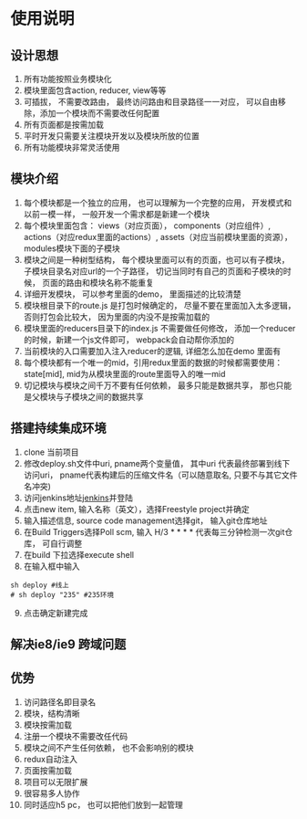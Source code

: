 # 使用说明
## 设计思想
1. 所有功能按照业务模块化
2. 模块里面包含action, reducer, view等等
3. 可插拔， 不需要改路由， 最终访问路由和目录路径一一对应， 可以自由移除，添加一个模块而不需要改任何配置
4. 所有页面都是按需加载
5. 平时开发只需要关注模块开发以及模块所放的位置
6. 所有功能模块非常灵活使用


## 模块介绍
1. 每个模块都是一个独立的应用， 也可以理解为一个完整的应用， 开发模式和以前一模一样， 一般开发一个需求都是新建一个模块
2. 每个模块里面包含： views（对应页面）， components（对应组件）, actions（对应redux里面的actions）, assets（对应当前模块里面的资源）， modules模块下面的子模块
3. 模块之间是一种树型结构， 每个模块里面可以有的页面，也可以有子模块， 子模块目录名对应url的一个子路径， 切记当同时有自己的页面和子模块的时候， 页面的路由和模块名称不能重复
4. 详细开发模块， 可以参考里面的demo， 里面描述的比较清楚
5. 模块根目录下的route.js 是打包时候确定的， 尽量不要在里面加入太多逻辑， 否则打包会比较大， 因为里面的内没不是按需加载的
6. 模块里面的reducers目录下的index.js 不需要做任何修改， 添加一个reducer的时候，新建一个js文件即可， webpack会自动帮你添加的
7. 当前模块的入口需要加入注入reducer的逻辑, 详细怎么加在demo 里面有
8. 每个模块都有一个唯一的mid，引用redux里面的数据的时候都需要使用：state[mid], mid为从模块里面的route里面导入的唯一mid
9. 切记模块与模块之间千万不要有任何依赖， 最多只能是数据共享， 那也只能是父模块与子模块之间的数据共享


## 搭建持续集成环境
1. clone 当前项目
2. 修改deploy.sh文件中uri, pname两个变量值， 其中uri 代表最终部署到线下访问uri， pname代表构建后的压缩文件名（可以随意取名, 只要不与其它文件名冲突)
3. 访问jenkins地址[jenkins](http://ci.mistong.com)并登陆
4. 点击new item, 输入名称（英文），选择Freestyle project并确定
5. 输入描述信息, source code management选择git， 输入git仓库地址
6. 在Build Triggers选择Poll scm, 输入 H/3 * * * *  代表每三分钟检测一次git仓库， 可自行调整
7. 在build 下拉选择execute shell
8. 在输入框中输入
~~~
sh deploy #线上
# sh deploy "235" #235环境
~~~
9. 点击确定新建完成

## 解决ie8/ie9 跨域问题


## 优势
1. 访问路径名即目录名
2. 模块，结构清晰
3. 模块按需加载
4. 注册一个模块不需要改任代码
5. 模块之间不产生任何依赖， 也不会影响别的模块
6. redux自动注入
7. 页面按需加载
8. 项目可以无限扩展
9. 很容易多人协作
10. 同时适应h5 pc， 也可以把他们放到一起管理


